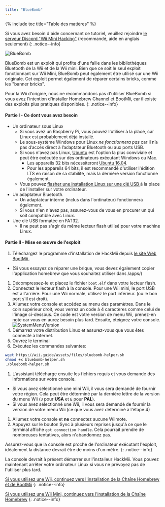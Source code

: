 ```yaml
---
title: "BlueBomb"
---
```


{% include toc title="Table des matières" %}

Si vous avez besoin d'aide concernant ce tutoriel, veuillez rejoindre [le serveur Discord "Wii Mini Hacking"](https://discord.gg/6ryxnkS) (recommandé, aide en anglais seulement)
{: .notice--info}

![BlueBomb](/images/bluebomb.png)

BlueBomb est un exploit qui profite d'une faille dans les bibliothèques Bluetooth de la Wii et de la Wii mini. Bien que ce soit le seul exploit fonctionnant sur Wii Mini, BlueBomb peut également être utilisé sur une Wii originale. Cet exploit permet également de réparer certains bricks, comme les "banner bricks".

Pour la Wii d'origine, nous ne recommandons pas d'utiliser BlueBomb si vous avez l'intention d'installer Homebrew Channel et BootMii, car il existe des exploits plus pratiques disponibles.
{: .notice--info}

#### Partie I - Ce dont vous avez besoin
- Un ordinateur sous Linux
  - Si vous avez un Raspberry Pi, vous pouvez l'utiliser à la place, car Linux est probablement déjà installé.
  - Le sous-système Windows pour Linux *ne fonctionnera pas* car il n’a pas d’accès direct à l’adaptateur Bluetooth ou aux ports USB.
  - Si vous n'avez pas Linux, [Ubuntu](https://ubuntu.com/download/desktop) est l'option la plus conviviale et peut être exécutée sur des ordinateurs exécutant Windows ou Mac.
    - Les appareils 32 bits nécessiteront [Ubuntu 16.04](http://releases.ubuntu.com/16.04/).
    - Pour les appareils 64 bits, il est recommandé d'utiliser l'édition LTS en raison de sa stabilité, mais la dernière version fonctionne également.
  - Vous pouvez [ flasher une installation Linux sur une clé USB ](https://ubuntu.com/tutorials/tutorial-create-a-usb-stick-on-windows#1-overview) à la place de l'installer sur votre ordinateur.
- Un adaptateur Bluetooth.
  - Un adaptateur interne (inclus dans l'ordinateur) fonctionnera également.
  - Si vous n'en n'avez pas, assurez-vous de vous en procurer un qui soit compatible avec Linux.
- Une clé USB formatée en FAT32.
  - Il ne peut pas s'agir du même lecteur flash utilisé pour votre machine Linux.

#### Partie II - Mise en œuvre de l'exploit
1. Téléchargez le programme d'installation de HackMii depuis [ le site Web BootMii ](https://bootmii.org/download/).
- (Si vous essayez de réparer une brique, vous devez également copier l'application homebrew que vous souhaitez utiliser dans /apps/)
1. Décompressez-le et placez le fichier `boot.elf` dans votre lecteur flash.
1. Connectez le lecteur flash à la console. Pour une Wii mini, le port USB est à l'arrière. Pour une Wii normale, utilisez le port inférieur. (ou le bon port s'il est droit).
1. Allumez votre console et accédez au menu des paramètres. Dans le coin supérieur droit, vous verrez un code à 4 caractères comme celui de l'image ci-dessous. Ce code est votre version de menu Wii, prenez-en note car vous en aurez besoin plus tard. Ensuite, éteignez votre console. ![SystemMenuVersion](/images/Wii/SystemMenuVersion.png)
1. Démarrez votre distribution Linux et assurez-vous que vous êtes connecté à Internet.
1. Ouvrez le terminal
1. Exécutez les commandes suivantes:
```bash
wget https://wii.guide/assets/files/bluebomb-helper.sh
chmod +x bluebomb-helper.sh
./bluebomb-helper.sh
```
1. L'assistant télécharge ensuite les fichiers requis et vous demande des informations sur votre console.
  - Si vous avez sélectionné une mini Wii, il vous sera demandé de fournir votre région. Cela peut être déterminé par la dernière lettre de la version du menu Wii (`U` pour **USA** et `E` pour **PAL**).
  - Si vous avez sélectionné une Wii, il vous sera demandé de fournir la version de votre menu Wii (ce que vous avez déterminé à l'étape 4)
1. Allumez votre console et **ne** connectez aucune Wiimote.
1. Appuyez sur le bouton Sync à plusieurs reprises jusqu'à ce que le terminal affiche `got connection handle`. Cela pourrait prendre de nombreuses tentatives, alors n'abandonnez pas.

Assurez-vous que la console est proche de l'ordinateur exécutant l'exploit, idéalement la distance devrait être de moins d'un mètre.
{: .notice--info}

La console devrait à présent démarrer sur l'installeur HackMii. Vous pouvez maintenant arrêter votre ordinateur Linux si vous ne prévoyez pas de l'utiliser plus tard.

[Si vous utilisez une Wii, continuez vers l'installation de la Chaîne Homebrew et de BootMii](hbc)
{: .notice--info}

[Si vous utilisez une Wii Mini, continuez vers l'installation de la Chaîne Homebrew](hbc-mini)
{: .notice--info}
